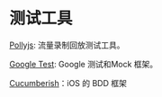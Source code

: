 # 测试工具

[Pollyjs](https://netflix.github.io/pollyjs/#/): 流量录制回放测试工具。

[Google Test](https://github.com/google/googletest): Google 测试和Mock 框架。

[Cucumberish](https://github.com/Ahmed-Ali/Cucumberish)：iOS 的 BDD 框架

